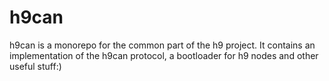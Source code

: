 # h9can

h9can is a monorepo for the common part of the h9 project. It contains an implementation of the h9can protocol, a bootloader for h9 nodes and other useful stuff:)
